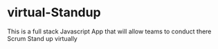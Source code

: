 # virtual-Standup
This is a full stack Javascript App that will allow teams to conduct there Scrum Stand up virtually
